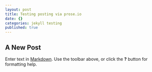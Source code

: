 ```yaml
---
layout: post
title: Testing posting via prose.io
date: {}
categories: jekyll testing
published: true
---
```


## A New Post

Enter text in [Markdown](http://daringfireball.net/projects/markdown/). Use the toolbar above, or click the **?** button for formatting help.